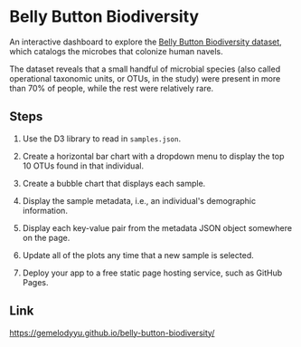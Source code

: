 # Belly Button Biodiversity


An interactive dashboard to explore the [Belly Button Biodiversity dataset](data/samples.json), which catalogs the microbes that colonize human navels.


The dataset reveals that a small handful of microbial species (also called operational taxonomic units, or OTUs, in the study) were present in more than 70% of people, while the rest were relatively rare.


## Steps


1. Use the D3 library to read in `samples.json`.


2. Create a horizontal bar chart with a dropdown menu to display the top 10 OTUs found in that individual.


3. Create a bubble chart that displays each sample.


4. Display the sample metadata, i.e., an individual's demographic information.


5. Display each key-value pair from the metadata JSON object somewhere on the page.


6. Update all of the plots any time that a new sample is selected.


7. Deploy your app to a free static page hosting service, such as GitHub Pages. 


## Link
https://gemelodyyu.github.io/belly-button-biodiversity/

